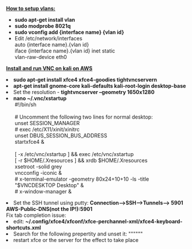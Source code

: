 <b><u>How to setup vlans:</u></b><br>
<ul>
<li><b>sudo apt-get install vlan</b></li>
<li><b>sudo modprobe 8021q</b></li>
<li><b>sudo vconfig add {interface name} {vlan id}</b></li>
<li>Edit /etc/network/interfaces <br>
auto {interface name}.{vlan id}<br>
iface {interface name}.{vlan id} inet static<br>
vlan-raw-device eth0</li>
</ul>

<b><u>Install and run VNC on kali on AWS</u></b><br>
<li><b>sudo apt-get install xfce4 xfce4-goodies tightvncservern</b></li>
<li><b>apt-get install gnome-core kali-defaults kali-root-login desktop-base</b></li>
<li>Set the resolution - <b>tightvncserver –geometry 1650x1280</b></li>
<li><b>nano ~/.vnc/xstartup</b>
<ul>
#!/bin/sh</br>
</br>
# Uncomment the following two lines for normal desktop:</br>
unset SESSION_MANAGER</br>
# exec /etc/X11/xinit/xinitrc</br>
unset DBUS_SESSION_BUS_ADDRESS</br>
startxfce4 &</br>
</br>
[ -x /etc/vnc/xstartup ] && exec /etc/vnc/xstartup</br>
[ -r $HOME/.Xresources ] && xrdb $HOME/.Xresources</br>
xsetroot -solid grey</br>
vncconfig -iconic &</br>
# x-terminal-emulator -geometry 80x24+10+10 -ls -title "$VNCDESKTOP Desktop" &</br>
# x-window-manager &</br>
</ul>
<li>Set the SSH tunnel using putty: <b>Connection-->SSH-->Tunnels--> 5901 AWS-Public-DNS(not the IP!):5901</b></li>
Fix tab completion issue:
<li>edit: <b>~/.config/xfce4/xfconf/xfce-perchannel-xml/xfce4-keyboard-shortcuts.xml</b></li>
<li>Search for the following prepertity and unset it: """<property name="&lt;Super&gt;Tab" type="string" value="switch_window_key"/>"""
<property name="&lt;Super&gt;Tab" type="string" value="empty"/></li>
<li>restart xfce or the server for the effect to take place</li>

